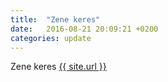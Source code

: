 ```yaml
---
title:  "Zene keres"
date:   2016-08-21 20:09:21 +0200
categories: update
---
```

Zene keres
<a href="{{ site.url }}">{{ site.url }}</a>

<link rel="alternate" type="application/rss+xml" title="{{ site.url }}" href="{{ site.url }}/feed.xml">
